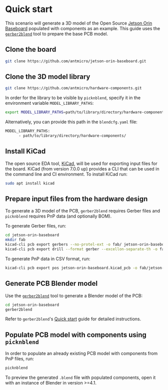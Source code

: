 # Quick start

This scenario will generate a 3D model of the Open Source [Jetson Orin Baseboard](https://github.com/antmicro/jetson-orin-baseboard) populated with components as an example.
This guide uses the [`gerber2blend`](https://github.com/antmicro/gerber2blend) tool to prepare the base PCB model.

## Clone the board

```bash
git clone https://github.com/antmicro/jetson-orin-baseboard.git
```

## Clone the 3D model library

```bash
git clone https://github.com/antmicro/hardware-components.git
```

In order for the library to be visible by `picknblend`, specify it in the environment variable `MODEL_LIBRARY_PATHS`:

```bash
export MODEL_LIBRARY_PATHS=path/to/library/directory/hardware-components/
```

Alternatively, you can provide this path in the `blendcfg.yaml` file:

```bash
MODEL_LIBRARY_PATHS:
      - path/to/library/directory/hardware-components/
```

## Install KiCad

The open source EDA tool, [KiCad](https://www.kicad.org/), will be used for exporting input files for the board.
KiCad (from version 7.0.0 up) provides a CLI that can be used in the command line and CI environment.
To install KiCad run:

```bash
sudo apt install kicad
```

## Prepare input files from the hardware design

To generate a 3D model of the PCB, `gerber2blend` requires Gerber files and `picknblend` requires PnP data (and optionally BOM).

To generate Gerber files, run:

```bash
cd jetson-orin-baseboard  
mkdir fab
kicad-cli pcb export gerbers --no-protel-ext -o fab/ jetson-orin-baseboard.kicad_pcb
kicad-cli pcb export drill --format gerber --excellon-separate-th -o fab/ jetson-orin-baseboard.kicad_pcb
```

To generate PnP data in CSV format, run:

```bash
kicad-cli pcb export pos jetson-orin-baseboard.kicad_pcb -o fab/jetson-orin-baseboard-pos.csv --format csv --units mm --side both --use-drill-file-origin --bottom-negate-x
```

## Generate PCB Blender model

Use the [`gerber2blend`](https://github.com/antmicro/gerber2blend) tool to generate a Blender model of the PCB:

```bash
cd jetson-orin-baseboard
gerber2blend
```

Refer to `gerber2blend`'s [Quick start](https://antmicro.github.io/gerber2blend/quickstart.html) guide for detailed instructions.

## Populate PCB model with components using `picknblend`

In order to populate an already existing PCB model with components from PnP files, run:

```bash
picknblend
```

To preview the generated `.blend` file with populated components, open it with an instance of Blender in version >=4.1.